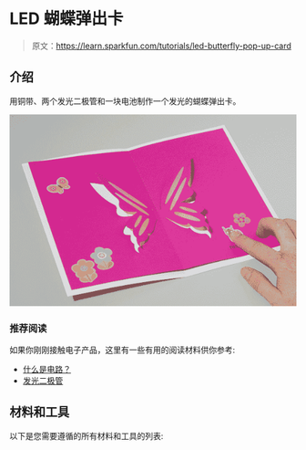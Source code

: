 # LED 蝴蝶弹出卡

> 原文：<https://learn.sparkfun.com/tutorials/led-butterfly-pop-up-card>

## 介绍

用铜带、两个发光二极管和一块电池制作一个发光的蝴蝶弹出卡。

[![alt text](img/05f7c75368345a44b43fa94acbb16259.png)](https://cdn.sparkfun.com/assets/learn_tutorials/4/0/7/ButterflyFinished_1.png)

### 推荐阅读

如果你刚刚接触电子产品，这里有一些有用的阅读材料供你参考:

*   [什么是电路？](https://learn.sparkfun.com/tutorials/what-is-a-circuit)
*   [发光二极管](https://learn.sparkfun.com/tutorials/light-emitting-diodes-leds)

## 材料和工具

以下是您需要遵循的所有材料和工具的列表: